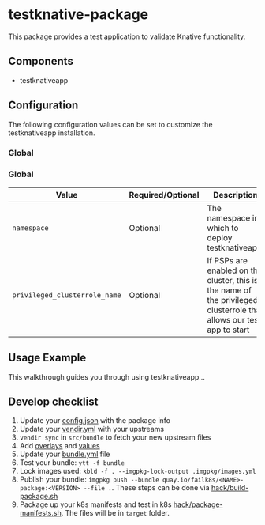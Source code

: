 # testknative-package

This package provides a test application to validate Knative functionality.

## Components

* testknativeapp

## Configuration

The following configuration values can be set to customize the testknativeapp installation.

### Global

### Global

| Value | Required/Optional | Description |
|-------|-------------------|-------------|
| `namespace` | Optional | The namespace in which to deploy testknativeapp. |
| `privileged_clusterrole_name` | Optional | If PSPs are enabled on the cluster, this is the name of the privileged clusterrole that allows our test app to start |


## Usage Example

This walkthrough guides you through using testknativeapp...

## Develop checklist

1. Update your [config.json](./config.json) with the package info
2. Update your [vendir.yml](./src/bundle/vendir.yml) with your upstreams
3. `vendir sync` in `src/bundle` to fetch your new upstream files
4. Add [overlays](./src/bundle/config/overlays/) and [values](./src/bundle/config/values.yaml)
5. Update your [bundle.yml](./src/bundle/.imgpkg/bundle.yml) file
6. Test your bundle: `ytt -f bundle`
7. Lock images used: `kbld -f . --imgpkg-lock-output .imgpkg/images.yml`
8. Publish your bundle: `imgpkg push --bundle quay.io/failk8s/<NAME>-package:<VERSION> --file .`. These steps can be done via [hack/build-package.sh](./hack/build-package.sh)
9. Package up your k8s manifests and test in k8s [hack/package-manifests.sh](./hack/package-manifests.sh). The files will be in `target` folder.